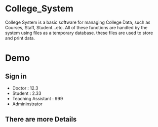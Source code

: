 # College_System
College System is a basic software for managing College Data, such as Courses, Staff, Student...etc. All of these functions are handled by the system using files as a temporary database. these files are used to store and print data.

# Demo
## Sign in
* Doctor : 12.3
* Student : 2.33
* Teaching Assistant : 999
* Admininstrator

## There are more Details

